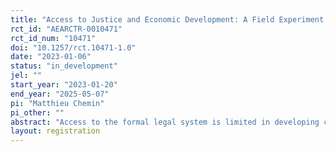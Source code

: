 ```yaml
---
title: "Access to Justice and Economic Development: A Field Experiment on “Remote Legal Aid” in Kenya"
rct_id: "AEARCTR-0010471"
rct_id_num: "10471"
doi: "10.1257/rct.10471-1.0"
date: "2023-01-06"
status: "in_development"
jel: ""
start_year: "2023-01-20"
end_year: "2025-05-07"
pi: "Matthieu Chemin"
pi_other: ""
abstract: "Access to the formal legal system is limited in developing countries, which affects investment and economic development. In this project, we test the effects of a “remote legal aid” initiative, whereby legal aid is offered online to small-scale farmers involved in property rights disputes. This program may improve legal knowledge, access to courts, the security of property rights, and investment. This note describes the pre-analysis plan for this intervention."
layout: registration
---
```


